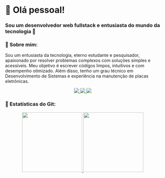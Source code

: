 
# 👋 Olá pessoal!
### Sou um desenvolvedor web fullstack e entusiasta do mundo da tecnologia 🙂


### 👤 Sobre mim:

Sou um entusiasta da tecnologia, eterno estudante e pesquisador, apaixonado por resolver problemas complexos com soluções simples e acessíveis. Meu objetivo é escrever códigos limpos, intuitivos e com desempenho otimizado.
Além disso, tenho um grau técnico em Desenvolvimento de Sistemas e experiência na manutenção de placas eletrônicas.

<div align=center>
	<a href = "mailto:lucas.rcaetano1122@gmail.com">
		<img src="https://img.shields.io/badge/Gmail-D14836?style=for-the-badge&logo=gmail&logoColor=white" target="_blank">
	</a>
	<a href="https://www.linkedin.com/in/lucas-rc20/" target="_blank">
		<img src="https://img.shields.io/badge/-LinkedIn-%230077B5?style=for-the-badge&logo=linkedin&logoColor=white" target="_blank">
	</a>
	<a href="https://www.instagram.com/lucas.rc20">
		<img src="https://img.shields.io/badge/Instagram-E4405F?style=for-the-badge&logo=instagram&logoColor=white" target="_blank">
	</a>
</div>

### 📅 Estatísticas do Git:

<a href="https://github.com/lucasrc18">


<div align=center>
	<img height="195px" src="https://github-readme-stats.vercel.app/api/top-langs/?username=lucasrc18&layout=compact&langs_count=7&theme=radical"/>
	<img height="195px" src="https://github-readme-stats.vercel.app/api?username=lucasrc18&show_icons=true&theme=radical&cache_seconds=7200"/>
</div>

<!-- INSERT SOME IMAGE HERE -->

<!--
Here are some ideas to get you started:

- 🔭 I’m currently working on ...
- 🌱 I’m currently learning ...
- 👯 I’m looking to collaborate on ...
- 🤔 I’m looking for help with ...
- 💬 Ask me about ...
- 📫 How to reach me: ...
- 😄 Pronouns: ...
- ⚡ Fun fact: ...
-->
